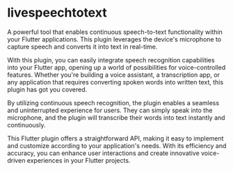 # livespeechtotext

A powerful tool that enables continuous speech-to-text functionality within your Flutter applications. This plugin leverages the device's microphone to capture speech and converts it into text in real-time.

With this plugin, you can easily integrate speech recognition capabilities into your Flutter app, opening up a world of possibilities for voice-controlled features. Whether you're building a voice assistant, a transcription app, or any application that requires converting spoken words into written text, this plugin has got you covered.

By utilizing continuous speech recognition, the plugin enables a seamless and uninterrupted experience for users. They can simply speak into the microphone, and the plugin will transcribe their words into text instantly and continuously.

This Flutter plugin offers a straightforward API, making it easy to implement and customize according to your application's needs. With its efficiency and accuracy, you can enhance user interactions and create innovative voice-driven experiences in your Flutter projects.

